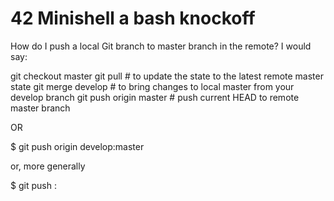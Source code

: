 # 42 Minishell a bash knockoff

How do I push a local Git branch to master branch in the remote?
I would say:

git checkout master
git pull               # to update the state to the latest remote master state
git merge develop      # to bring changes to local master from your develop branch
git push origin master # push current HEAD to remote master branch

OR

$ git push origin develop:master

or, more generally

$ git push <remote> <local branch name>:<remote branch to push into>

